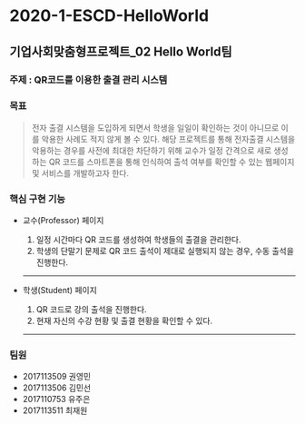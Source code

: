 # 2020-1-ESCD-HelloWorld

## 기업사회맞춤형프로젝트_02 Hello World팀

### 주제 : QR코드를 이용한 출결 관리 시스템

### 목표

   > 전자 출결 시스템을 도입하게 되면서 학생을 일일이 확인하는 것이 아니므로 이를 악용한 사례도 적지 않게 볼 수 있다. 해당 프로젝트를 통해 전자출결 시스템을 악용하는 경우를 사전에 최대한 차단하기 위해 교수가 일정 간격으로 새로 생성하는 QR 코드를 스마트폰을 통해 인식하여 출석 여부를 확인할 수 있는 웹페이지 및 서비스를 개발하고자 한다.
  
### 핵심 구현 기능
 
    

  + 교수(Professor) 페이지
     1. 일정 시간마다 QR 코드를 생성하여 학생들의 출결을 관리한다.
     2. 학생의 단말기 문제로 QR 코드 출석이 제대로 실행되지 않는 경우, 수동 출석을 진행한다.
     
     <hr/>
     
  + 학생(Student) 페이지
    1. QR 코드로 강의 출석을 진행한다.
    2. 현재 자신의 수강 현황 및 출결 현황을 확인할 수 있다.
    
    <hr/>
    
 ### 팀원
  - 2017113509 권영민
  - 2017113506 김민선
  - 2017110753 유주은
  - 2017113511 최재원
